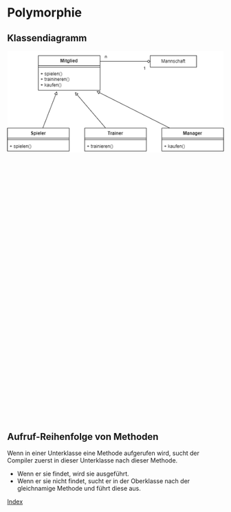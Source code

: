  <meta charset="utf-8" />
  <title>Informatik</title>
  <link rel="stylesheet" href="https://Hi2272.github.io/StyleMD.css">
 
# Polymorphie
## Klassendiagramm
![alt text](KlassendiagrammLsg.png)
  <section>
    <iframe
    srcdoc="<script>window.jo_doc = window.frameElement.textContent;</script><script src='https://Hi2272.github.io/include/js/includeide/includeIDE.js'></script>"
    width="100%" height="600" frameborder="0">
    {'id': 'Java', 'speed': 2000, 
    'withBottomPanel': true ,'withPCode': false ,'withConsole': true ,
    'withFileList': true ,'withErrorList': true}
    <script id="javaCode" type="plain/text" title="Mannschaft.java" src="MannschaftLsg.java"></script>
    <script id="javaCode" type="plain/text" title="Mitglied.java" src="MitgliedLsg.java"></script>
    <script id="javaCode" type="plain/text" title="Manager.java" src="Manager.java"></script>
    <script id="javaCode" type="plain/text" title="Spieler.java" src="Spieler.java"></script>
    <script id="javaCode" type="plain/text" title="Trainer.java" src="Trainer.java"></script>
    </script>
   </iframe>
</section>

## Aufruf-Reihenfolge von Methoden

Wenn in einer Unterklasse eine Methode aufgerufen wird, sucht der Compiler zuerst in dieser Unterklasse nach dieser Methode.  
- Wenn er sie findet, wird sie ausgeführt.  
- Wenn er sie nicht findet, sucht er in der Oberklasse nach der gleichnamige Methode und führt diese aus.

  
 [Index](../index.html)
